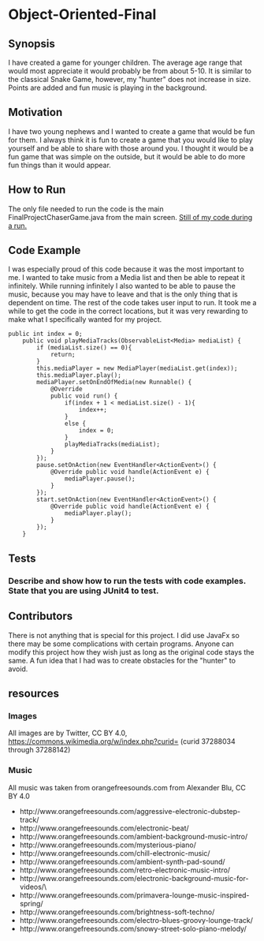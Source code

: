 # Object-Oriented-Final
## Synopsis
I have created a game for younger children. The average age range that would most appreciate it would probably be from about 5-10. It is similar to the classical Snake Game, however, my "hunter" does not increase in size. Points are added and fun music is playing in the background. 

## Motivation
I have two young nephews and I wanted to create a game that would be fun for them. I always think it is fun to create a game that you would like to play yourself and be able to share with those around you. I thought it would be a fun game that was simple on the outside, but it would be able to do more fun things than it would appear. 

## How to Run
The only file needed to run the code is the main FinalProjectChaserGame.java from the main screen. 
[Still of my code during a run.](code.png)

## Code Example
I was especially proud of this code because it was the most important to me.  I wanted to take music from a Media list and then be able to repeat it infinitely. While running infinitely I also wanted to be able to pause the music, because you may have to leave and that is the only thing that is dependent on time. The rest of the code takes user input to run. It took me a while to get the code in the correct locations, but it was very rewarding to make what I specifically wanted for my project.  
```
public int index = 0; 
	public void playMediaTracks(ObservableList<Media> mediaList) {
		if (mediaList.size() == 0){
			return;
		}
		this.mediaPlayer = new MediaPlayer(mediaList.get(index));
		this.mediaPlayer.play();							
		mediaPlayer.setOnEndOfMedia(new Runnable() {
			@Override
			public void run() {
				if(index + 1 < mediaList.size() - 1){
					index++;
				}
				else {
					index = 0;
				}
				playMediaTracks(mediaList);
			}
		});
		pause.setOnAction(new EventHandler<ActionEvent>() {
			@Override public void handle(ActionEvent e) {
				mediaPlayer.pause();
			}
		});
		start.setOnAction(new EventHandler<ActionEvent>() {
			@Override public void handle(ActionEvent e) {
				mediaPlayer.play();
			}
		});
	}
```

## Tests
### Describe and show how to run the tests with code examples. State that you are using JUnit4 to test.

## Contributors
There is not anything that is special for this project. I did use JavaFx so there may be some complications with certain programs. Anyone can modify this project how they wish just as long as the original code stays the same.  A fun idea that I had was to create obstacles for the "hunter" to avoid.

## resources
### Images
All images are by Twitter, CC BY 4.0, https://commons.wikimedia.org/w/index.php?curid=  (curid 37288034 through 37288142)

### Music
All music was taken from orangefreesounds.com from Alexander Blu, CC BY 4.0
<ul> 
  <li>http://www.orangefreesounds.com/aggressive-electronic-dubstep-track/
  <li>http://www.orangefreesounds.com/electronic-beat/
  <li>http://www.orangefreesounds.com/ambient-background-music-intro/
  <li>http://www.orangefreesounds.com/mysterious-piano/
  <li>http://www.orangefreesounds.com/chill-electronic-music/
  <li>http://www.orangefreesounds.com/ambient-synth-pad-sound/
  <li>http://www.orangefreesounds.com/retro-electronic-music-intro/
  <li>http://www.orangefreesounds.com/electronic-background-music-for-videos/\    
  <li>http://www.orangefreesounds.com/primavera-lounge-music-inspired-spring/
  <li>http://www.orangefreesounds.com/brightness-soft-techno/
  <li>http://www.orangefreesounds.com/electro-blues-groovy-lounge-track/
  <li>http://www.orangefreesounds.com/snowy-street-solo-piano-melody/   
</ul>
  
  
